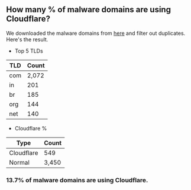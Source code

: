 ## How many % of malware domains are using Cloudflare?


We downloaded the malware domains from [here](https://urlhaus.abuse.ch) and filter out duplicates.
Here's the result.


[//]: # (start replacement)


- Top 5 TLDs

| TLD | Count |
| --- | --- |
| com | 2,072 |
| in | 201 |
| br | 185 |
| org | 144 |
| net | 140 |


- Cloudflare %

| Type | Count |
| --- | --- |
| Cloudflare | 549 |
| Normal | 3,450 |


### 13.7% of malware domains are using Cloudflare.